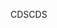 <span data-ttu-id="aca90-101">CDS</span><span class="sxs-lookup"><span data-stu-id="aca90-101">CDS</span></span>